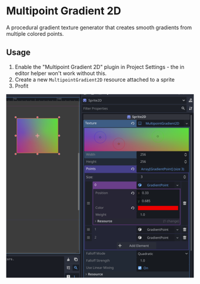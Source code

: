 # Multipoint Gradient 2D

A procedural gradient texture generator that creates smooth gradients from multiple colored points.

## Usage

1. Enable the "Multipoint Gradient 2D" plugin in Project Settings - the in editor helper won't work without this.
2. Create a new `MultipointGradient2D` resource attached to a sprite
3. Profit

![Screen capture of the tool being used](media/cap.png)